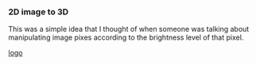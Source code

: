 ### 2D image to 3D

This was a simple idea that I thought of when someone was talking about manipulating image pixes according to the brightness level of that pixel. 


[logo]

[logo]: http://pictify.saatchigallery.com/files/works/pink-gerbera-daisies-1409848544_org.jpg 

